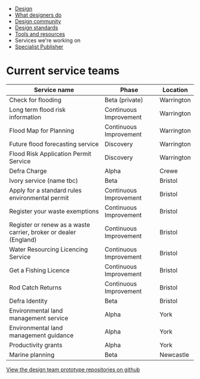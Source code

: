 <!-- Nav -->
* [Design](/README.md) 
* [What designers do](/design.md)
* [Design community](/community.md)
* [Design standards](/standards.md)
* [Tools and resources](/tools-and-resources.md)
* Services we're working on
* [Specialist Publisher](/specialist-publisher.md)


# Current service teams

|Service name|Phase|Location|
|--- |--- |--- |
|Check for flooding|Beta (private)|Warrington|
|Long term flood risk information|Continuous Improvement|Warrington|
|Flood Map for Planning|Continuous Improvement|Warrington|
|Future flood forecasting service|Discovery|Warrington|
|Flood Risk Application Permit Service|Discovery|Warrington|
|Defra Charge|Alpha|Crewe|
|Ivory service (name tbc)|Beta|Bristol|
|Apply for a standard rules environmental permit|Continuous Improvement|Bristol|
|Register your waste exemptions|Continuous Improvement|Bristol|
|Register or renew as a waste carrier, broker or dealer (England)|Continuous Improvement|Bristol|
|Water Resourcing Licencing Service|Continuous Improvement|Bristol|
|Get a Fishing Licence|Continuous Improvement|Bristol|
|Rod Catch Returns|Continuous Improvement|Bristol|
|Defra Identity|Beta|Bristol|
|Environmental land management service|Alpha|York|
|Environmental land management guidance|Alpha|York|
|Productivity grants|Alpha|York|
|Marine planning|Beta|Newcastle|

[View the design team prototype repositories on github](https://github.com/orgs/DEFRA/teams/design/repositories)


